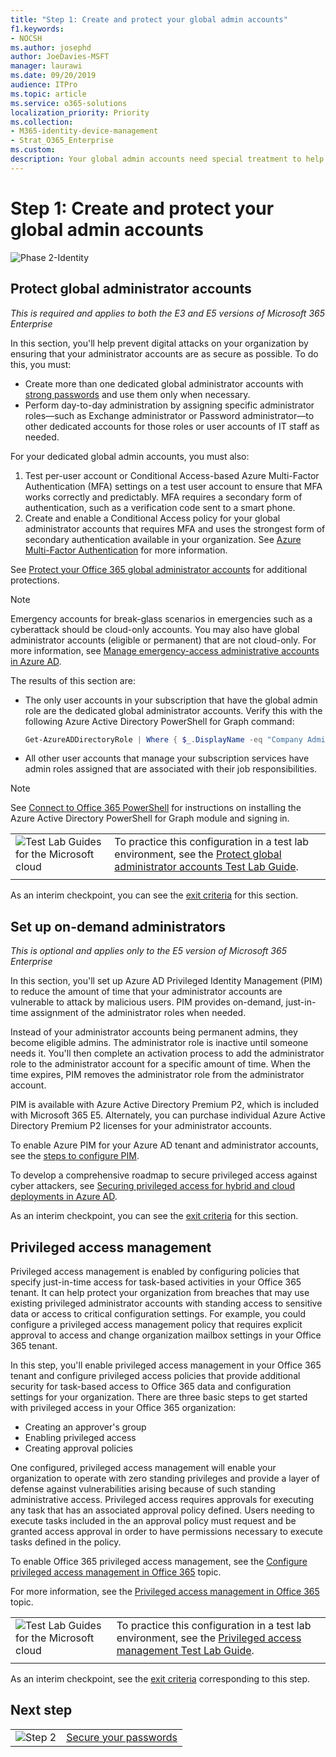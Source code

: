 ```yaml
---
title: "Step 1: Create and protect your global admin accounts"
f1.keywords:
- NOCSH
ms.author: josephd
author: JoeDavies-MSFT
manager: laurawi
ms.date: 09/20/2019
audience: ITPro
ms.topic: article
ms.service: o365-solutions
localization_priority: Priority
ms.collection: 
- M365-identity-device-management
- Strat_O365_Enterprise
ms.custom:
description: Your global admin accounts need special treatment to help keep them secure from credential compromise.
---
```


# Step 1: Create and protect your global admin accounts

![Phase 2-Identity](./media/deploy-foundation-infrastructure/identity_icon-small.png)

<a name="identity-global-admin"></a>
## Protect global administrator accounts

*This is required and applies to both the E3 and E5 versions of Microsoft 365 Enterprise*

In this section, you'll help prevent digital attacks on your organization by ensuring that your administrator accounts are as secure as possible. To do this, you must:

- Create more than one dedicated global administrator accounts with [strong passwords](https://support.microsoft.com//help/4026406/microsoft-account-create-a-strong-password) and use them only when necessary.
- Perform day-to-day administration by assigning specific administrator roles—such as Exchange administrator or Password administrator—to other dedicated accounts for those roles or user accounts of IT staff as needed.

For your dedicated global admin accounts, you must also:

1. Test per-user account or Conditional Access-based Azure Multi-Factor Authentication (MFA) settings on a test user account to ensure that MFA works correctly and predictably. MFA requires a secondary form of authentication, such as a verification code sent to a smart phone.
2. Create and enable a Conditional Access policy for your global administrator accounts that requires MFA and uses the strongest form of secondary authentication available in your organization. See [Azure Multi-Factor Authentication](identity-access-prerequisites.md#protecting-administrator-accounts) for more information.

See [Protect your Office 365 global administrator accounts](https://docs.microsoft.com/office365/enterprise/protect-your-global-administrator-accounts#additional-protections-for-enterprise-organizations) for additional protections.

> [!Note]
> Emergency accounts for break-glass scenarios in emergencies such as a cyberattack should be cloud-only accounts. You may also have global administrator accounts (eligible or permanent) that are not cloud-only. For more information, see [Manage emergency-access administrative accounts in Azure AD](https://docs.microsoft.com/azure/active-directory/users-groups-roles/directory-emergency-access).

The results of this section are:

- The only user accounts in your subscription that have the global admin role are the dedicated global administrator accounts. Verify this with the following Azure Active Directory PowerShell for Graph command: 
  ```powershell
  Get-AzureADDirectoryRole | Where { $_.DisplayName -eq "Company Administrator" } | Get-AzureADDirectoryRoleMember | Ft DisplayName
  ```
- All other user accounts that manage your subscription services have admin roles assigned that are associated with their job responsibilities.

> [!Note]
> See [Connect to Office 365 PowerShell](https://docs.microsoft.com/office365/enterprise/powershell/connect-to-office-365-powershell) for instructions on installing the Azure Active Directory PowerShell for Graph module and signing in.

|||
|:-------|:-----|
|![Test Lab Guides for the Microsoft cloud](media/m365-enterprise-test-lab-guides/cloud-tlg-icon-small.png)|  To practice this configuration in a test lab environment, see the [Protect global administrator accounts Test Lab Guide](protect-global-administrator-accounts-microsoft-365-test-environment.md). |
|||

As an interim checkpoint, you can see the [exit criteria](identity-exit-criteria.md#crit-identity-global-admin) for this section.


<a name="identity-pim"></a>
## Set up on-demand administrators

*This is optional and applies only to the E5 version of Microsoft 365 Enterprise*

In this section, you'll set up Azure AD Privileged Identity Management (PIM) to reduce the amount of time that your administrator accounts are vulnerable to attack by malicious users. PIM provides on-demand, just-in-time assignment of the administrator roles when needed.  

Instead of your administrator accounts being permanent admins, they become eligible admins. The administrator role is inactive until someone needs it. You'll then complete an activation process to add the administrator role to the administrator account for a specific amount of time. When the time expires, PIM removes the administrator role from the administrator account.

PIM is available with Azure Active Directory Premium P2, which is included with Microsoft 365 E5. Alternately, you can purchase individual Azure Active Directory Premium P2 licenses for your administrator accounts.

To enable Azure PIM for your Azure AD tenant and administrator accounts, see the [steps to configure PIM](https://docs.microsoft.com/azure/active-directory/active-directory-privileged-identity-management-configure).

To develop a comprehensive roadmap to secure privileged access against cyber attackers, see [Securing privileged access for hybrid and cloud deployments in Azure AD](https://docs.microsoft.com/azure/active-directory/admin-roles-best-practices).

As an interim checkpoint, you can see the [exit criteria](identity-exit-criteria.md#crit-identity-pim) for this section.


<a name="identity-pam"></a>
## Privileged access management

Privileged access management is enabled by configuring policies that specify just-in-time access for task-based activities in your Office 365 tenant. It can help protect your organization from breaches that may use existing privileged administrator accounts with standing access to sensitive data or access to critical configuration settings. For example, you could configure a privileged access management policy that requires explicit approval to access and change organization mailbox settings in your Office 365 tenant.

In this step, you'll enable privileged access management in your Office 365 tenant and configure privileged access policies that provide additional security for task-based access to Office 365 data and configuration settings for your organization. There are three basic steps to get started with privileged access in your Office 365 organization:

- Creating an approver's group
- Enabling privileged access
- Creating approval policies

One configured, privileged access management will enable your organization to operate with zero standing privileges and provide a layer of defense against vulnerabilities arising because of such standing administrative access. Privileged access requires approvals for executing any task that has an associated approval policy defined. Users needing to execute tasks included in the an approval policy must request and be granted access approval in order to have permissions necessary to execute tasks defined in the policy.

To enable Office 365 privileged access management, see the [Configure privileged access management in Office 365](https://docs.microsoft.com/office365/securitycompliance/privileged-access-management-configuration) topic.

For more information, see the [Privileged access management in Office 365](https://docs.microsoft.com/office365/securitycompliance/privileged-access-management-overview) topic.


|||
|:-------|:-----|
|![Test Lab Guides for the Microsoft cloud](media/m365-enterprise-test-lab-guides/cloud-tlg-icon-small.png)|  To practice this configuration in a test lab environment, see the [Privileged access management Test Lab Guide](privileged-access-microsoft-365-enterprise-dev-test-environment.md). |
|||

As an interim checkpoint, see the [exit criteria](identity-exit-criteria.md#crit-identity-pam) corresponding to this step.

## Next step

|||
|:-------|:-----|
|![Step 2](./media/stepnumbers/Step2.png)| [Secure your passwords](identity-secure-your-passwords.md) |

